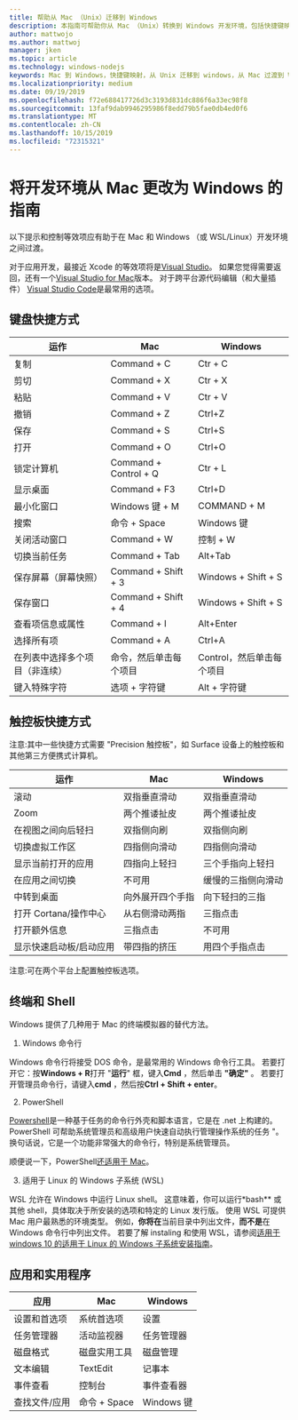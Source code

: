 ```yaml
---
title: 帮助从 Mac （Unix）迁移到 Windows
description: 本指南可帮助你从 Mac （Unix）转换到 Windows 开发环境，包括快捷键映射和 Mac 和 Windows 之间不同概念的简要概述。
author: mattwojo
ms.author: mattwoj
manager: jken
ms.topic: article
ms.technology: windows-nodejs
keywords: Mac 到 Windows，快捷键映射，从 Unix 迁移到 windows，从 Mac 过渡到 Windows，帮助从 MacBook 移动到表面，如何将 Windows 用于 Macintosh 用户，如何将 Windows 切换为 Windows，帮助更改开发环境 Mac OS X，将其从 Macintosh 切换到 Windows，帮助从 Mac 移动到 PC
ms.localizationpriority: medium
ms.date: 09/19/2019
ms.openlocfilehash: f72e688417726d3c3193d831dc886f6a33ec98f8
ms.sourcegitcommit: 13faf9dab9946295986f8edd79b5fae0db4ed0f6
ms.translationtype: MT
ms.contentlocale: zh-CN
ms.lasthandoff: 10/15/2019
ms.locfileid: "72315321"
---
```

# <a name="guide-for-changing-your-dev-environment-from-mac-to-windows"></a>将开发环境从 Mac 更改为 Windows 的指南

以下提示和控制等效项应有助于在 Mac 和 Windows （或 WSL/Linux）开发环境之间过渡。

对于应用开发，最接近 Xcode 的等效项将是[Visual Studio](https://visualstudio.microsoft.com)。 如果您觉得需要返回，还有一个[Visual Studio for Mac](https://visualstudio.microsoft.com/vs/mac/)版本。 对于跨平台源代码编辑（和大量插件） [Visual Studio Code](https://code.visualstudio.com/?wt.mc_id=DX_841432)是最常用的选项。

## <a name="keyboard-shortcuts"></a>键盘快捷方式

| **运作** | **Mac** | **Windows** |
|---------------|--------------------|---------------------|
| 复制 | Command + C | Ctr + C |
| 剪切 | Command + X | Ctr + X |
| 粘贴 | Command + V | Ctr + V |
| 撤销 | Command + Z | Ctrl+Z |
| 保存 | Command + S | Ctrl+S |
| 打开 | Command + O | Ctrl+O |
| 锁定计算机 | Command + Control + Q | Ctr + L |
| 显示桌面 | Command + F3 | Ctrl+D |
| 最小化窗口 | Windows 键 + M | COMMAND + M |
| 搜索 | 命令 + Space | Windows 键 |
| 关闭活动窗口 | Command + W | 控制 + W |
| 切换当前任务 | Command + Tab | Alt+Tab |
| 保存屏幕（屏幕快照） | Command + Shift + 3 | Windows + Shift + S |
| 保存窗口 | Command + Shift + 4 | Windows + Shift + S |
| 查看项信息或属性 | Command + I | Alt+Enter |
 | 选择所有项 | Command + A | Ctrl+A |
| 在列表中选择多个项目（非连续） | 命令，然后单击每个项目 | Control，然后单击每个项目 |
| 键入特殊字符 | 选项 + 字符键 | Alt + 字符键|

## <a name="trackpad-shortcuts"></a>触控板快捷方式

注意:其中一些快捷方式需要 "Precision 触控板"，如 Surface 设备上的触控板和其他第三方便携式计算机。

 **运作** | **Mac** | **Windows** |
|---------------|--------------------|---------------------|
| 滚动 | 双指垂直滑动 | 双指垂直滑动 |
| Zoom | 两个推诿扯皮 | 两个推诿扯皮 |
| 在视图之间向后轻扫 | 双指侧向刷 | 双指侧向刷 |
| 切换虚拟工作区 | 四指侧向滑动 | 四指侧向滑动 |
| 显示当前打开的应用 | 四指向上轻扫 | 三个手指向上轻扫 |
| 在应用之间切换 | 不可用 | 缓慢的三指侧向滑动 |
| 中转到桌面 | 向外展开四个手指 | 向下轻扫的三指 |
| 打开 Cortana/操作中心 | 从右侧滑动两指 | 三指点击 |
| 打开额外信息 | 三指点击 | 不可用 |
|显示快速启动板/启动应用 | 带四指的挤压 | 用四个手指点击 |

注意:可在两个平台上配置触控板选项。

## <a name="terminal-and-shell"></a>终端和 Shell

Windows 提供了几种用于 Mac 的终端模拟器的替代方法。

1. Windows 命令行

Windows 命令行将接受 DOS 命令，是最常用的 Windows 命令行工具。 若要打开它：按**Windows + R**打开 "**运行**" 框，键入**Cmd** ，然后单击 **"确定"** 。 若要打开管理员命令行，请键入**cmd** ，然后按**Ctrl + Shift + enter**。 

2. PowerShell

[Powershell](https://docs.microsoft.com/powershell/scripting/overview?view=powershell-6)是一种基于任务的命令行外壳和脚本语言，它是在 .net 上构建的。 PowerShell 可帮助系统管理员和高级用户快速自动执行管理操作系统的任务 "。 换句话说，它是一个功能非常强大的命令行，特别是系统管理员。

顺便说一下，PowerShell[还适用于 Mac](https://docs.microsoft.com/powershell/scripting/install/installing-powershell-core-on-macos?view=powershell-6)。

3. 适用于 Linux 的 Windows 子系统 (WSL)

WSL 允许在 Windows 中运行 Linux shell。 这意味着，你可以运行*bash** 或其他 shell，具体取决于所安装的选项和特定的 Linux 发行版。 使用 WSL 可提供 Mac 用户最熟悉的环境类型。 例如，**你将在**当前目录中列出文件，**而不是**在 Windows 命令行中列出文件。 若要了解 instaling 和使用 WSL，请参阅[适用于 windows 10 的适用于 Linux 的 Windows 子系统安装指南](https://docs.microsoft.com/en-us/windows/wsl/install-win10)。

## <a name="apps-and-utilities"></a>应用和实用程序

 **应用** | **Mac** | **Windows** |
|---------------|--------------------|---------------------|
| 设置和首选项 | 系统首选项 | 设置 |
| 任务管理器 | 活动监视器 | 任务管理器 |
| 磁盘格式 | 磁盘实用工具 | 磁盘管理 |
| 文本编辑 | TextEdit | 记事本 |
| 事件查看 | 控制台 | 事件查看器 |
| 查找文件/应用 | 命令 + Space | Windows 键 |
